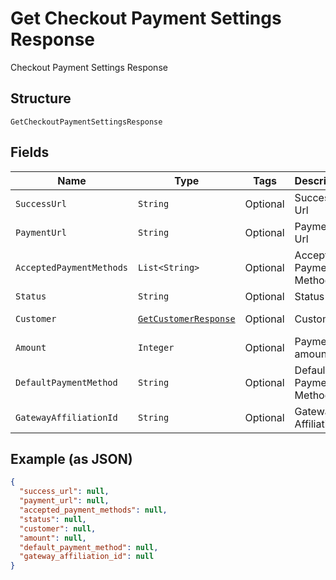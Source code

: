 
# Get Checkout Payment Settings Response

Checkout Payment Settings Response

## Structure

`GetCheckoutPaymentSettingsResponse`

## Fields

| Name | Type | Tags | Description | Getter | Setter |
|  --- | --- | --- | --- | --- | --- |
| `SuccessUrl` | `String` | Optional | Success Url | String getSuccessUrl() | setSuccessUrl(String successUrl) |
| `PaymentUrl` | `String` | Optional | Payment Url | String getPaymentUrl() | setPaymentUrl(String paymentUrl) |
| `AcceptedPaymentMethods` | `List<String>` | Optional | Accepted Payment Methods | List<String> getAcceptedPaymentMethods() | setAcceptedPaymentMethods(List<String> acceptedPaymentMethods) |
| `Status` | `String` | Optional | Status | String getStatus() | setStatus(String status) |
| `Customer` | [`GetCustomerResponse`](../../doc/models/get-customer-response.md) | Optional | Customer | GetCustomerResponse getCustomer() | setCustomer(GetCustomerResponse customer) |
| `Amount` | `Integer` | Optional | Payment amount | Integer getAmount() | setAmount(Integer amount) |
| `DefaultPaymentMethod` | `String` | Optional | Default Payment Method | String getDefaultPaymentMethod() | setDefaultPaymentMethod(String defaultPaymentMethod) |
| `GatewayAffiliationId` | `String` | Optional | Gateway Affiliation Id | String getGatewayAffiliationId() | setGatewayAffiliationId(String gatewayAffiliationId) |

## Example (as JSON)

```json
{
  "success_url": null,
  "payment_url": null,
  "accepted_payment_methods": null,
  "status": null,
  "customer": null,
  "amount": null,
  "default_payment_method": null,
  "gateway_affiliation_id": null
}
```

